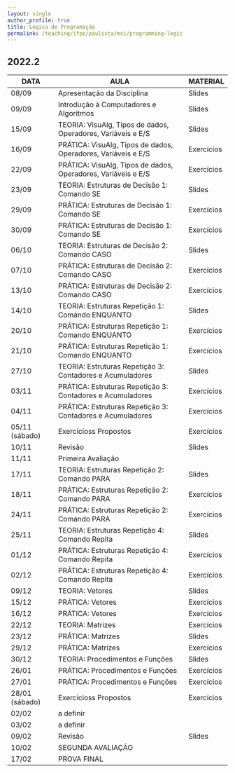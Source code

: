 ```yaml
---
layout: single
author_profile: true
title: Lógica de Programação
permalink: /teaching/ifpe/paulista/msi/programming-logic
---
```


## 2022.2

|DATA|AULA|MATERIAL|
|---|---|---|
| 08/09 | Apresentação da Disciplina | Slides | 
| 09/09 | Introdução à Computadores e Algoritmos | Slides | 
| 15/09 | TEORIA: VisuAlg, Tipos de dados, Operadores, Variáveis e E/S | Slides | 
| 16/09 | PRÁTICA: VisuAlg, Tipos de dados, Operadores, Variáveis e E/S | Exercícios |
| 22/09 | PRÁTICA: VisuAlg, Tipos de dados, Operadores, Variáveis e E/S | Exercícios | 
| 23/09 | TEORIA: Estruturas de Decisão 1: Comando SE | Slides | 
| 29/09 | PRÁTICA: Estruturas de Decisão 1: Comando SE | Exercícios | 
| 30/09 | PRÁTICA: Estruturas de Decisão 1: Comando SE | Exercícios | 
| 06/10 | TEORIA: Estruturas de Decisão 2: Comando CASO | Slides | 
| 07/10 | PRÁTICA: Estruturas de Decisão 2: Comando CASO | Exercícios | 
| 13/10 | PRÁTICA: Estruturas de Decisão 2: Comando CASO | Exercícios | 
| 14/10 | TEORIA: Estruturas Repetição 1: Comando ENQUANTO | Slides | 
| 20/10 | PRÁTICA: Estruturas Repetição 1: Comando ENQUANTO | Exercícios | 
| 21/10 | PRÁTICA: Estruturas Repetição 1: Comando ENQUANTO | Exercícios | 
| 27/10 | TEORIA: Estruturas Repetição 3: Contadores e Acumuladores | Slides | 
| 03/11 | PRÁTICA: Estruturas Repetição 3: Contadores e Acumuladores | Exercícios | 
| 04/11 | PRÁTICA: Estruturas Repetição 3: Contadores e Acumuladores | Exercícios | 
| 05/11 (sábado) | Exercícioss Propostos | Exercícios | 
| 10/11 | Revisão | Slides | 
| 11/11 | Primeira Avaliação |  | 
| 17/11 | TEORIA: Estruturas Repetição 2: Comando PARA | Slides | 
| 18/11 | PRÁTICA: Estruturas Repetição 2: Comando PARA | Exercícios | 
| 24/11 | PRÁTICA: Estruturas Repetição 2: Comando PARA | Exercícios | 
| 25/11 | TEORIA: Estruturas Repetição 4: Comando Repita | Slides | 
| 01/12 | PRÁTICA: Estruturas Repetição 4: Comando Repita | Exercícios | 
| 02/12 | PRÁTICA: Estruturas Repetição 4: Comando Repita | Exercícios | 
| 09/12 | TEORIA: Vetores | Slides | 
| 15/12 | PRÁTICA: Vetores | Exercícios | 
| 16/12 | PRÁTICA: Vetores | Exercícios | 
| 22/12 | TEORIA: Matrizes | Exercícios | 
| 23/12 | PRÁTICA: Matrizes | Slides | 
| 29/12 | PRÁTICA: Matrizes | Exercícios | 
| 30/12 | TEORIA: Procedimentos e Funções | Slides | 
| 26/01 | PRÁTICA: Procedimentos e Funções | Exercícios | 
| 27/01 | PRÁTICA: Procedimentos e Funções | Exercícios | 
| 28/01 (sábado) | Exercícioss Propostos | Exercícios | 
| 02/02 | a definir | | 
| 03/02 | a definir | | 
| 09/02 | Revisão | Slides | 
| 10/02 | SEGUNDA AVALIAÇÃO | | 
| 17/02 | PROVA FINAL
